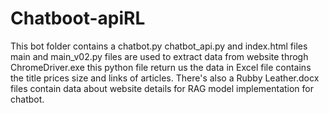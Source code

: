 # Chatboot-apiRL
This bot folder contains a 
chatbot.py
chatbot_api.py 
and index.html files
main and main_v02.py files are used to extract data from website throgh ChromeDriver.exe this python file return us the data in Excel file contains the title prices size and links of articles.
There's also a Rubby Leather.docx files contain data about website details for RAG model implementation for chatbot.
